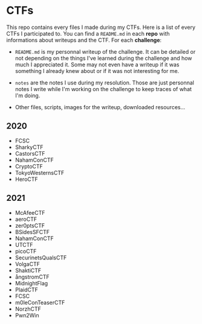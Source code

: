# CTFs

This repo contains every files I made during my CTFs. Here is a list of every CTFs I participated to. You can find a `README.md` in each **repo** with informations about writeups and the CTF. For each **challenge**:

- `README.md` is my personnal writeup of the challenge. It can be detailed or not depending on the things I've learned during the challenge and how much I appreciated it. Some may not even have a writeup if it was something I already knew about or if it was not interesting for me.

- `notes` are the notes I use during my resolution. Those are just personnal notes I write while I'm working on the challenge to keep traces of what I'm doing.

- Other files, scripts, images for the writeup, downloaded resources...

## 2020

- FCSC
- SharkyCTF
- CastorsCTF
- NahamConCTF
- CryptoCTF
- TokyoWesternsCTF
- HeroCTF

## 2021

- McAfeeCTF
- aeroCTF
- zer0ptsCTF
- BSidesSFCTF
- NahamConCTF
- UTCTF
- picoCTF
- SecurinetsQualsCTF
- VolgaCTF
- ShaktiCTF
- ångstromCTF
- MidnightFlag
- PlaidCTF
- FCSC
- m0leConTeaserCTF
- NorzhCTF
- Pwn2Win
